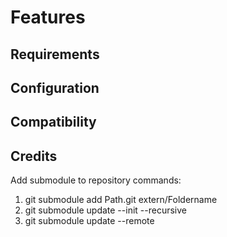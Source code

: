 # Features


## Requirements


## Configuration


## Compatibility


## Credits


Add submodule to repository commands:
1. git submodule add Path.git extern/Foldername
2. git submodule update --init --recursive
3. git submodule update --remote
